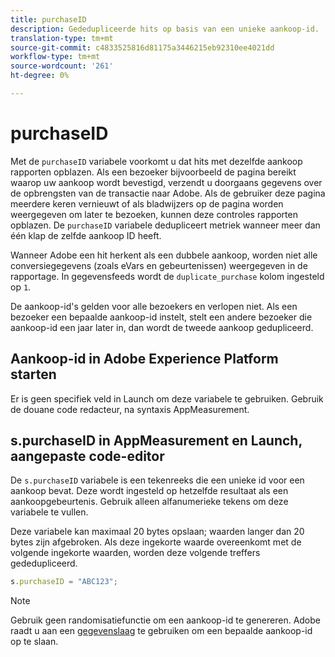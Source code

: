 ```yaml
---
title: purchaseID
description: Gededupliceerde hits op basis van een unieke aankoop-id.
translation-type: tm+mt
source-git-commit: c4833525816d81175a3446215eb92310ee4021dd
workflow-type: tm+mt
source-wordcount: '261'
ht-degree: 0%

---
```



# purchaseID

Met de `purchaseID` variabele voorkomt u dat hits met dezelfde aankoop rapporten opblazen. Als een bezoeker bijvoorbeeld de pagina bereikt waarop uw aankoop wordt bevestigd, verzendt u doorgaans gegevens over de opbrengsten van de transactie naar Adobe. Als de gebruiker deze pagina meerdere keren vernieuwt of als bladwijzers op de pagina worden weergegeven om later te bezoeken, kunnen deze controles rapporten opblazen. De `purchaseID` variabele dedupliceert metriek wanneer meer dan één klap de zelfde aankoop ID heeft.

Wanneer Adobe een hit herkent als een dubbele aankoop, worden niet alle conversiegegevens (zoals eVars en gebeurtenissen) weergegeven in de rapportage. In gegevensfeeds wordt de `duplicate_purchase` kolom ingesteld op `1`.

De aankoop-id&#39;s gelden voor alle bezoekers en verlopen niet. Als een bezoeker een bepaalde aankoop-id instelt, stelt een andere bezoeker die aankoop-id een jaar later in, dan wordt de tweede aankoop gedupliceerd.

## Aankoop-id in Adobe Experience Platform starten

Er is geen specifiek veld in Launch om deze variabele te gebruiken. Gebruik de douane code redacteur, na syntaxis AppMeasurement.

## s.purchaseID in AppMeasurement en Launch, aangepaste code-editor

De `s.purchaseID` variabele is een tekenreeks die een unieke id voor een aankoop bevat. Deze wordt ingesteld op hetzelfde resultaat als een aankoopgebeurtenis. Gebruik alleen alfanumerieke tekens om deze variabele te vullen.

Deze variabele kan maximaal 20 bytes opslaan; waarden langer dan 20 bytes zijn afgebroken. Als deze ingekorte waarde overeenkomt met de volgende ingekorte waarden, worden deze volgende treffers gededupliceerd.

```js
s.purchaseID = "ABC123";
```

>[!NOTE]
>
>Gebruik geen randomisatiefunctie om een aankoop-id te genereren. Adobe raadt u aan een [gegevenslaag](../../prepare/data-layer.md) te gebruiken om een bepaalde aankoop-id op te slaan.
